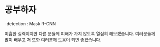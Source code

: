 # 공부하자
-detection : Mask R-CNN


미흡한 실력이지만 다른 분들께 피해가 가지 않도록 열심히 해보겠습니다.
여러분들께 많이 배우고 저 또한 여러분께 도움이 되면 좋겠습니다.
